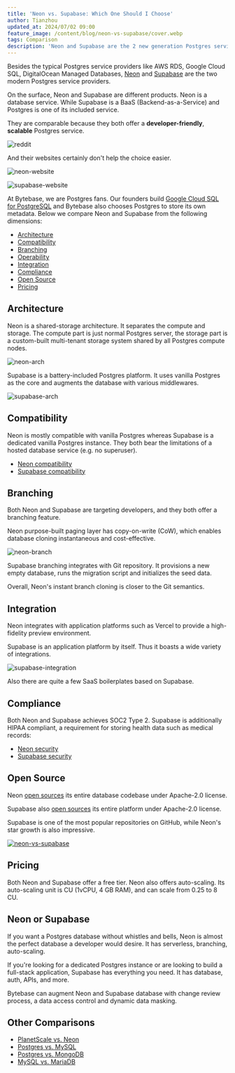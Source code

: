 ```yaml
---
title: 'Neon vs. Supabase: Which One Should I Choose'
author: Tianzhou
updated_at: 2024/07/02 09:00
feature_image: /content/blog/neon-vs-supabase/cover.webp
tags: Comparison
description: 'Neon and Supabase are the 2 new generation Postgres service providers. This is an extensive comparison between Neon and Supabase on architecture, compatibility, developer workflow, scalability, operability, integration, compliance, pricing and more.'
---
```


Besides the typical Postgres service providers like AWS RDS, Google Cloud SQL, DigitalOcean Managed Databases, [Neon](https://neon.tech/) and [Supabase](https://supabase.com/) are the two modern Postgres service providers.

On the surface, Neon and Supabase are different products. Neon is a database service. While Supabase is a BaaS (Backend-as-a-Service) and Postgres is one of its included service.

They are comparable because they both offer a **developer-friendly**, **scalable** Postgres service.

![reddit](/content/blog/neon-vs-supabase/reddit.webp)

And their websites certainly don't help the choice easier.

![neon-website](/content/blog/neon-vs-supabase/neon-site.webp)

![supabase-website](/content/blog/neon-vs-supabase/supabase-site.webp)

At Bytebase, we are Postgres fans. Our founders build [Google Cloud SQL for PostgreSQL](https://cloud.google.com/sql) and Bytebase
also chooses Postgres to store its own metadata. Below we compare Neon and Supabase from
the following dimensions:

- [Architecture](#architecture)
- [Compatibility](#compatibility)
- [Branching](#branching)
- [Operability](#operability)
- [Integration](#integration)
- [Compliance](#compliance)
- [Open Source](#open-source)
- [Pricing](#pricing)

## Architecture

Neon is a shared-storage architecture. It separates the compute and storage. The compute part is
just normal Postgres server, the storage part is a custom-built multi-tenant storage system shared
by all Postgres compute nodes.

![neon-arch](/content/blog/neon-vs-supabase/neon-arch.webp)

Supabase is a battery-included Postgres platform. It uses vanilla Postgres as the core and augments the
database with various middlewares.

![supabase-arch](/content/blog/neon-vs-supabase/supabase-arch.webp)

## Compatibility

Neon is mostly compatible with vanilla Postgres whereas Supabase is a dedicated vanilla Postgres instance. They both bear the limitations of
a hosted database service (e.g. no superuser).

- [Neon compatibility](https://neon.tech/docs/reference/compatibility)
- [Supabase compatibility](https://supabase.com/docs/guides/database/postgres/roles-superuser)

## Branching

Both Neon and Supabase are targeting developers, and they both offer a branching feature.

Neon purpose-built paging layer has copy-on-write (CoW), which enables database cloning instantaneous and cost-effective.

![neon-branch](/content/blog/neon-vs-supabase/neon-branch.webp)

Supabase branching integrates with Git repository. It provisions a new empty database, runs the migration script and initializes the seed data.

Overall, Neon's instant branch cloning is closer to the Git semantics.

## Integration

Neon integrates with application platforms such as Vercel to provide a high-fidelity preview environment.

Supabase is an application platform by itself. Thus it boasts a wide variety of integrations.

![supabase-integration](/content/blog/neon-vs-supabase/supabase-integration.webp)

Also there are quite a few SaaS boilerplates based on Supabase.

## Compliance

Both Neon and Supabase achieves SOC2 Type 2. Supabase is additionally HIPAA compliant, a requirement for storing health data such as medical records:

- [Neon security](https://neon.tech/docs/security/security-overview)
- [Supabase security](https://supabase.com/security)

## Open Source

Neon [open sources](https://github.com/neondatabase/neon) its entire database codebase under Apache-2.0 license.

Supabase also [open sources](https://github.com/supabase/supabase) its entire platform under Apache-2.0 license.

Supabase is one of the most popular repositories on GitHub, while Neon's star growth is also impressive.

[![neon-vs-supabase](/content/blog/neon-vs-supabase/supabase-vs-neon.webp)](https://star-history.com/#supabase/supabase&neondatabase/neon&Date)

## Pricing

Both Neon and Supabase offer a free tier. Neon also offers auto-scaling. Its auto-scaling unit is
CU (1vCPU, 4 GB RAM), and can scale from 0.25 to 8 CU.

## Neon or Supabase

If you want a Postgres database without whistles and bells, Neon is almost the perfect database a developer would desire. It has serverless, branching, auto-scaling.

If you're looking for a dedicated Postgres instance or are looking to build a full-stack application, Supabase has everything
you need. It has database, auth, APIs, and more.

<HintBlock type="info">

Bytebase can augment Neon and Supabase database with change review process, a data access control and dynamic data masking.

</HintBlock>

## Other Comparisons

- [PlanetScale vs. Neon](/blog/planetscale-vs-neon)
- [Postgres vs. MySQL](/blog/postgres-vs-mysql)
- [Postgres vs. MongoDB](/blog/postgres-vs-mongodb)
- [MySQL vs. MariaDB](/blog/mysql-vs-mariadb)
